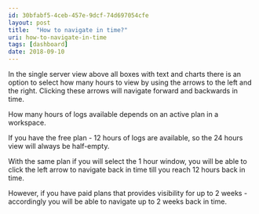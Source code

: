 ```yaml
---
id: 30bfabf5-4ceb-457e-9dcf-74d697054cfe
layout: post
title:  "How to navigate in time?"
uri: how-to-navigate-in-time
tags: [dashboard] 
date: 2018-09-10
---
```


In the single server view above all boxes with text and charts there is an option to select how many hours to view
by using the arrows to the left and the right. Clicking these arrows will navigate forward and backwards in time.

<!--more-->

How many hours of logs available depends on an active plan in a workspace.

If you have the free plan - 12 hours of logs are available, so the 24 hours view will always be half-empty.

With the same plan if you will select the 1 hour window, you will be able to click the left arrow to navigate back
in time till you reach 12 hours back in time.

However, if you have paid plans that provides visibility for up to 2 weeks - accordingly you will be able to
navigate up to 2 weeks back in time.
